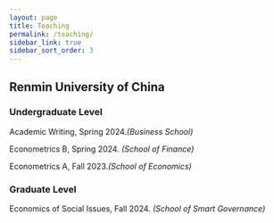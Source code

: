 ```yaml
---
layout: page
title: Teaching
permalink: /teaching/
sidebar_link: true
sidebar_sort_order: 3
---
```


## Renmin University of China 
### Undergraduate Level
Academic Writing, Spring 2024.*(Business School)*

Econometrics B, Spring 2024. *(School of Finance)*

Econometrics A, Fall 2023.*(School of Economics)*

### Graduate Level
Economics of Social Issues, Fall 2024. *(School of Smart Governance)*







